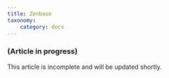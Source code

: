 ```yaml
---
title: Zenbase
taxonomy:
    category: docs
---
```


### (Article in progress)
This article is incomplete and will be updated shortly.
